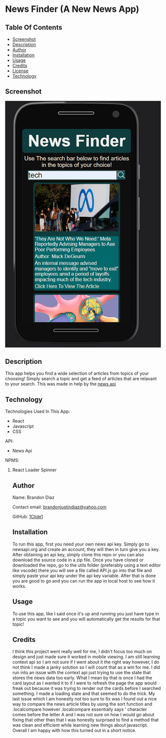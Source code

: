 # News Finder (A New News App)

## Table Of Contents

- [Screenshot](#Screenshot)
- [Description](#Description)
- [Author](#Author)
- [Installation](#Installation)
- [Usage](#Usage)
- [Credits](#Credits)
- [License](#License)
- [Technology](#Technology)

## Screenshot

![News-Finder-Screenshot](images/news-finder-screenshot.jpg)

## Description

This app helps you find a wide selection of articles from topics of your choosing! Simply search a topic and get a feed of articles that are relavant to your search. This was made in help by the [news api](https://newsapi.org)

## Technology

Technologies Used In This App:

<ul>
<li>React</li>
<li>Javascript</li>
<li>CSS</li>
</ul>  
API: 
<ul>
<li>News Api</li>
</ul> 
NPMS: 
<ol>
<li>React Loader Spinner</li>
</ul> 
  
## Author
  
Name: Brandon Diaz
  
Contact email: brandonjustindiaz@yahoo.com
  
GitHub: [1Clide1](https://github.com/1Clide1)

## Installation

To run this app, first you need your own news api key. Simply go to newsapi.org and create an account, they will then in turn give you a key. After obtaining an api key, simply clone this repo or you can also download the source code in a zip file. Once you have cloned or downloaded the repo, go to the utils folder (preferably using a text editor like vscode) there you will see a file called API.js go into that file and simply paste your api key under the api key variable. After that is done you are good to go and you can run the app in local host to see how it works.

## Usage

To use this app, like I said once it's up and running you just have type in a topic you want to see and you will automatically get the results for that topic!

## Credits

I think this project went really well for me, I didn't focus too much on design and just made sure it worked in mobile viewing. I am still learning context api so I am not sure if I went about it the right way however, I do not think I made a janky solution so I will count that as a win for me. I did run into an issue with the context api just trying to use the state that stores the news data too early. What I mean by that is once I had the card layout as I wanted it to if I were to refresh the page the app would freak out because it was trying to render out the cards before I searched something. I made a loading state and that seemed to do the trick. My last issue which I am honestly not too sure to fix was I found out a nice way to compare the news article titles by using the sort function and .localcompare however .localcompare essentially says ' character comes before the letter A and I was not sure on how I would go about fixing that other than that I was honestly surprised to find a method that was clean and efficient while learning new things about javascript. Overall I am happy with how this turned out in a short notice.
